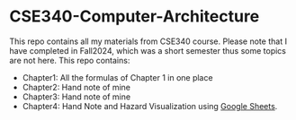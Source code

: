 # CSE340-Computer-Architecture
This repo contains all my materials from CSE340 course. Please note that I have completed in Fall2024, which was a short semester thus some topics are not here.
This repo contains:
- Chapter1: All the formulas of Chapter 1 in one place
- Chapter2: Hand note of mine
- Chapter3: Hand note of mine
- Chapter4: Hand Note and Hazard Visualization using [Google Sheets](https://docs.google.com/spreadsheets/d/1mRyRgyIz0P1NKK8a-xtXMLqGF2O8IOX9Zhedg543Fnk/edit?usp=sharing).
